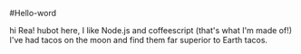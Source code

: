 #Hello-word

hi Rea!
 hubot here, I like Node.js and coffeescript (that's what I'm made of!)
 I've had tacos on the moon and find them far superior to Earth tacos.
